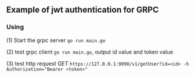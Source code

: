 ## Example of jwt authentication for GRPC

### Using

(1) Start the grpc server `go run main.go`

(2) test grpc client `go run main.go`, output id value and token value

(3) test http request GET `https://127.0.0.1:9090/v1/getUser?id=<id> -h Authorization="Bearer <token>"`
